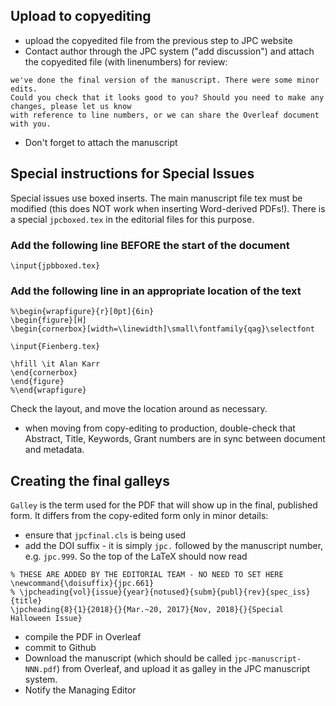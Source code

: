 ## Upload to copyediting
- upload the copyedited file from the previous step to JPC website
- Contact author through the JPC system ("add discussion") and attach the copyedited file (with linenumbers) for review:
```
we've done the final version of the manuscript. There were some minor edits. 
Could you check that it looks good to you? Should you need to make any changes, please let us know 
with reference to line numbers, or we can share the Overleaf document with you.
```
- Don't forget to attach the manuscript

## Special instructions for Special Issues
Special issues use boxed inserts. The main manuscript file tex must be modified (this does NOT work when inserting Word-derived PDFs!). There is a special `jpcboxed.tex` in the editorial files for this purpose.

### Add the following line BEFORE the start of the document
```
\input{jpbboxed.tex}
```

### Add the following line in an appropriate location of the text

```
%\begin{wrapfigure}{r}[0pt]{6in}
\begin{figure}[H]
\begin{cornerbox}[width=\linewidth]\small\fontfamily{qag}\selectfont

\input{Fienberg.tex}

\hfill \it Alan Karr
\end{cornerbox}
\end{figure}
%\end{wrapfigure}
```
Check the layout, and move the location around as necessary. 

- when moving from copy-editing to production, double-check that Abstract, Title, Keywords, Grant numbers are in sync between document and metadata.

## Creating the final galleys
`Galley` is the term used for the PDF that will show up in the final, published form. It differs from the copy-edited form only in minor details:
- ensure that `jpcfinal.cls` is being used
- add the DOI suffix - it is simply `jpc.` followed by the manuscript number, e.g. `jpc.999`. So the top of the LaTeX should now read
```
% THESE ARE ADDED BY THE EDITORIAL TEAM - NO NEED TO SET HERE
\newcommand{\doisuffix}{jpc.661}
% \jpcheading{vol}{issue}{year}{notused}{subm}{publ}{rev}{spec_iss}{title}
\jpcheading{8}{1}{2018}{}{Mar.~20, 2017}{Nov, 2018}{}{Special Halloween Issue}
```
- compile the PDF in Overleaf
- commit to Github
- Download the manuscript (which should be called `jpc-manuscript-NNN.pdf`) from Overleaf, and upload it as galley in the JPC manuscript system.
- Notify the Managing Editor
